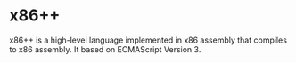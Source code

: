 # x86++
x86++ is a high-level language implemented in x86 assembly that compiles to x86 assembly. It based on ECMAScript Version 3.
